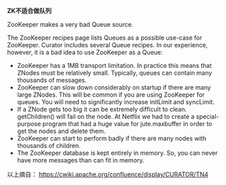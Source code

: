 **ZK不适合做队列**

ZooKeeper makes a very bad Queue source.

The ZooKeeper recipes page lists Queues as a possible use-case for ZooKeeper. Curator includes several Queue recipes.
In our experience, however, it is a bad idea to use ZooKeeper as a Queue:

- ZooKeeper has a 1MB transport limitation. In practice this means that ZNodes must be relatively small. Typically, queues can contain many thousands of messages.
- ZooKeeper can slow down considerably on startup if there are many large ZNodes. This will be common if you are using ZooKeeper for queues. You will need to significantly increase initLimit and syncLimit.
- If a ZNode gets too big it can be extremely difficult to clean. getChildren() will fail on the node. At Netflix we had to create a special-purpose program that had a huge value for jute.maxbuffer in order to get the nodes and delete them.
- ZooKeeper can start to perform badly if there are many nodes with thousands of children.
- The ZooKeeper database is kept entirely in memory. So, you can never have more messages than can fit in memory.

以上摘自：
https://cwiki.apache.org/confluence/display/CURATOR/TN4
